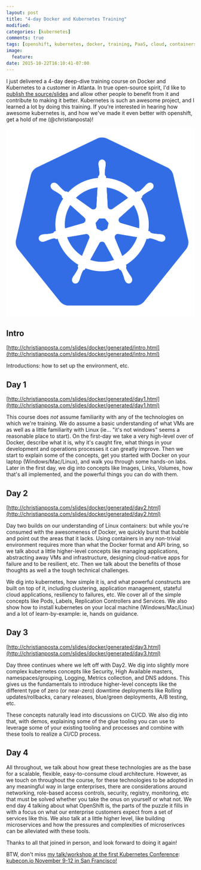 ```yaml
---
layout: post
title: "4-day Docker and Kubernetes Training"
modified:
categories: [kubernetes]
comments: true
tags: [openshift, kubernetes, docker, training, PaaS, cloud, containers]
image:
  feature:
date: 2015-10-22T16:10:41-07:00
---
```


I just delivered a 4-day deep-dive training course on Docker and Kubernetes to a customer in Atlanta. In true open-source spirit, I'd like to [publish the source/slides](https://github.com/RedHatWorkshops/docker-kubernetes-workshop) and allow other people to benefit from it and contribute to making it better. Kubernetes is such an awesome project, and I learned a lot by doing this training. If you're interested in hearing how awesome kubernetes is, and how we've made it even better with openshift, get a hold of me (@christianposta)!


![kube](/images/kube.png)

## Intro

[http://christianposta.com/slides/docker/generated/intro.html](http://christianposta.com/slides/docker/generated/intro.html)

Introductions: how to set up the environment, etc.

## Day 1

[http://christianposta.com/slides/docker/generated/day1.html](http://christianposta.com/slides/docker/generated/day1.html)

This course does _not_ assume familiarity with any of the technologies on which we're training. We do assume a basic understanding of what VMs are as well as a little familiarity with Linux (ie... "it's not windows" seems a reasonable place to start). On the first-day we take a very high-level over of Docker, describe what it is, why it's caught fire, what things in your development and operations processes it can greatly improve. Then we start to explain some of the concepts, get you started with Docker on your laptop (Windows/Mac/Linux), and walk you through some hands-on labs. Later in the first day, we dig into concepts like Images, Links, Volumes, how that's all implemented, and the powerful things you can do with them.

## Day 2

[http://christianposta.com/slides/docker/generated/day2.html](http://christianposta.com/slides/docker/generated/day2.html)

Day two builds on our understanding of Linux containers: but while you're consumed with the awesomeness of Docker, we quickly burst that bubble and point out the areas that it lacks. Using containers in any non-trivial environment requires more than what the Docker format and API bring, so we talk about a little higher-level concepts like managing applications, abstracting away VMs and infrastructure, designing cloud-native apps for failure and to be resilient, etc. Then we talk about the benefits of those thoughts as well a the tough technical challenges. 

We dig into kubernetes, how simple it is, and what powerful constructs are built on top of it, including clustering, application management, stateful cloud applications, resiliency to failures, etc. We cover all of the simple concepts like Pods, Labels, Replication Controllers and Services. We also show how to install kubernetes on your local machine (Windows/Mac/Linux) and a lot of learn-by-example: ie, hands on guidance.

## Day 3

[http://christianposta.com/slides/docker/generated/day3.html](http://christianposta.com/slides/docker/generated/day3.html)

Day three continues where we left off with Day2. We dig into slightly more complex kubernetes concepts like Security, High Available masters, namespaces/grouping, Logging, Metrics collection, and DNS addons. This gives us the fundamentals to introduce higher-level concepts like the different type of zero (or near-zero) downtime deployments like Rolling updates/rollbacks, canary releases, blue/green deployments, A/B testing, etc. 

These concepts naturally lead into discussions on CI/CD. We also dig into that, with demos, explaining some of the glue tooling you can use to leverage some of your existing tooling and processes and combine with these tools to realize a CI/CD process.


## Day 4
All throughout, we talk about how great these technologies are as the base for a scalable, flexible, easy-to-consume cloud architecture. However, as we touch on throughout the course, for these technologies to be adopted in any meaningful way in large enterprises, there are considerations around networking, role-based access controls, security, registry, monitoring, etc that must be solved whether you take the onus on yourself or what not. We end day 4 talking about what OpenShift is, the parts of the puzzle it fills in with a focus on what our enterprise customers expect from a set of services like this. We also talk at a little higher level, like building microservices and how the pressures and complexities of microserivces can be alleviated with these tools.

Thanks to all that joined in person, and look forward to doing it again!


BTW, don't miss [my talk/workshop at the first Kubernetes Conference](http://sched.co/4Wc9): [kubecon.io November 9-12 in San Francisco!](http://kubecon.io)